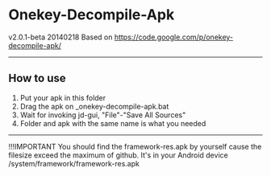 Onekey-Decompile-Apk
====================
v2.0.1-beta 20140218
Based on https://code.google.com/p/onekey-decompile-apk/
**********************************
How to use
------------------------------------
1. Put your apk in this folder
2. Drag the apk on _onekey-decompile-apk.bat
3. Wait for invoking jd-gui, "File"-"Save All Sources"
4. Folder and apk with the same name is what you needed

**********************************
!!!IMPORTANT
You should find the framework-res.apk by yourself cause the filesize exceed the maximum of github.
It's in your Android device /system/framework/framework-res.apk
